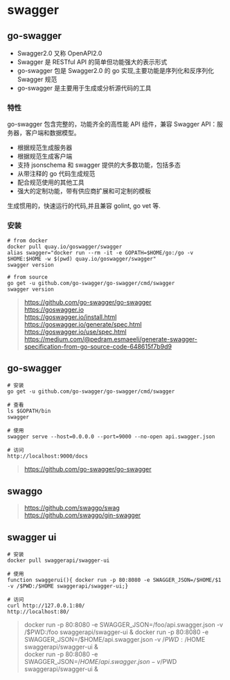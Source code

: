 # swagger

## go-swagger

- Swagger2.0 又称 OpenAPI2.0
- Swagger 是 RESTful API 的简单但功能强大的表示形式
- go-swagger 包是 Swagger2.0 的 go 实现,主要功能是序列化和反序列化 Swagger 规范
- go-swagger 是主要用于生成或分析源代码的工具

### 特性

go-swagger 包含完整的，功能齐全的高性能 API 组件，兼容 Swagger API：服务器，客户端和数据模型。

- 根据规范生成服务器
- 根据规范生成客户端
- 支持 jsonschema 和 swagger 提供的大多数功能，包括多态
- 从带注释的 go 代码生成规范
- 配合规范使用的其他工具
- 强大的定制功能，带有供应商扩展和可定制的模板

生成惯用的，快速运行的代码,并且兼容 golint, go vet 等.

### 安装

```
# from docker
docker pull quay.io/goswagger/swagger
alias swagger="docker run --rm -it -e GOPATH=$HOME/go:/go -v $HOME:$HOME -w $(pwd) quay.io/goswagger/swagger"
swagger version

# from source
go get -u github.com/go-swagger/go-swagger/cmd/swagger
swagger version
```

>https://github.com/go-swagger/go-swagger  
https://goswagger.io  
https://goswagger.io/install.html  
https://goswagger.io/generate/spec.html  
https://goswagger.io/use/spec.html  
https://medium.com/@pedram.esmaeeli/generate-swagger-specification-from-go-source-code-648615f7b9d9  

## go-swagger  

```
# 安装
go get -u github.com/go-swagger/go-swagger/cmd/swagger

# 查看
ls $GOPATH/bin
swagger

# 使用
swagger serve --host=0.0.0.0 --port=9000 --no-open api.swagger.json

# 访问
http://localhost:9000/docs
```

>https://github.com/go-swagger/go-swagger  
## swaggo

>https://github.com/swaggo/swag  
https://github.com/swaggo/gin-swagger 

## swagger ui

```
# 安装
docker pull swaggerapi/swagger-ui 

# 使用
function swaggerui(){ docker run -p 80:8080 -e SWAGGER_JSON=/$HOME/$1 -v /$PWD:/$HOME swaggerapi/swagger-ui;}

# 访问
curl http://127.0.0.1:80/
http://localhost:80/

```
>docker run -p 80:8080 -e SWAGGER_JSON=/foo/api.swagger.json -v /$PWD:/foo swaggerapi/swagger-ui &  
docker run -p 80:8080 -e SWAGGER_JSON=/$HOME/api.swagger.json -v /$PWD:/$HOME swaggerapi/swagger-ui &  
docker run -p 80:8080 -e SWAGGER_JSON=/$HOME/api.swagger.json -v /$PWD swaggerapi/swagger-ui &  